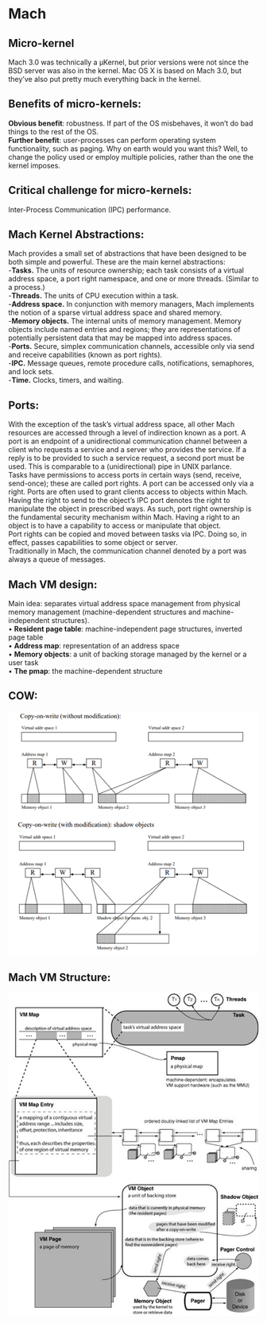 # Mach
## Micro-kernel
Mach 3.0 was technically a µKernel, but prior versions were not since the BSD server was also in the kernel. Mac OS X is based on Mach 3.0, but they’ve also put pretty much everything back in the kernel. 
## Benefits of micro-kernels:
**Obvious benefit**: robustness. If part of the OS misbehaves, it won’t do bad things to the rest of the OS.  
**Further benefit**: user-processes can perform operating system functionality, such as paging. Why on earth would you want this? Well, to change the policy used or employ multiple policies, rather than the one the kernel imposes.
## Critical challenge for micro-kernels: 
Inter-Process Communication (IPC) performance.
## Mach Kernel Abstractions:
Mach provides a small set of abstractions that have been designed to be both simple and powerful. These are the main kernel abstractions:  
-**Tasks.** The units of resource ownership; each task consists of a virtual address space, a port right namespace, and one or more threads. (Similar to a process.)  
-**Threads.** The units of CPU execution within a task.  
-**Address space.** In conjunction with memory managers, Mach implements the notion of a sparse virtual address space and shared memory.  
-**Memory objects.** The internal units of memory management. Memory objects include named entries and regions; they are representations of potentially persistent data that may be mapped into address spaces.  
-**Ports.** Secure, simplex communication channels, accessible only via send and receive capabilities (known as port rights).  
-**IPC.** Message queues, remote procedure calls, notifications, semaphores, and lock sets.  
-**Time.** Clocks, timers, and waiting.
## Ports:
With the exception of the task’s virtual address space, all other Mach resources are accessed through a level of indirection known as a port. A port is an endpoint of a unidirectional communication channel between a client who requests a service and a server who provides the service. If a reply is to be provided to such a service request, a second port must be used. This is comparable to a (unidirectional) pipe in UNIX parlance.  
Tasks have permissions to access ports in certain ways (send, receive, send-once); these are called port rights. A port can be accessed only via a right. Ports are often used to grant clients access to objects within Mach. Having the right to send to the object’s IPC port denotes the right to manipulate the object in prescribed ways. As such, port right ownership is the fundamental security mechanism within Mach. Having a right to an object is to have a capability to access or manipulate that object.  
Port rights can be copied and moved between tasks via IPC. Doing so, in effect, passes capabilities to some object or server.  
Traditionally in Mach, the communication channel denoted by a port was always a queue of messages.  
## Mach VM design:
Main idea: separates virtual address space management from physical memory management (machine-dependent structures and machine-independent structures).  
• **Resident page table**: machine-independent page structures, inverted page table  
• **Address map**: representation of an address space   
• **Memory objects**: a unit of backing storage managed by the kernel or a user task  
• **The pmap**: the machine-dependent structure  

## COW:
 ![COW](cow1.png)  
 ![COW2](cow2.png)
 
## Mach VM Structure:
![VM](mach.png)

